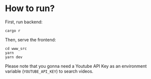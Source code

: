 # How to run?

First, run backend:

```
cargo r
```

Then, serve the frontend:

```
cd www_src
yarn
yarn dev
```

Please note that you gonna need a Youtube API Key as an environment variable (`YOUTUBE_API_KEY`) to search videos.
